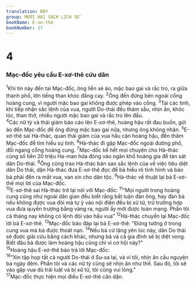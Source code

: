 ```yaml
---
translation: BDY
group: MƯƠI HAI SÁCH LỊCH SỬ
bookName: E-xơ-thê 
bookNumber: 17
---
```


<div class="title"><h1>4</h1><h3>Mạc-đốc yêu cầu E-xơ-thê cứu dân</h3></div>
<span class="verse et_4_1"><sup>1</sup>Khi tin này đến tai Mạc-đốc, ông liền xé áo, mặc bao gai và rắc tro, ra giữa thành phố, lớn tiếng than khóc đắng cay. </span>
<span class="verse et_4_2"><sup>2</sup>Ông đến đứng bên ngoài cổng hoàng cung, vì người mặc bao gai không được phép vào cổng. </span>
<span class="verse et_4_3"><sup>3</sup>Tại các tỉnh, khi tiếp nhận sắc lệnh của vua, người Do-thái đều thảm sầu, nhịn ăn, khóc lóc, than thở, nhiều người mặc bao gai và rắc tro lên đầu.<br/></span>
<span class="verse et_4_4"><sup>4</sup>Các nữ tỳ và thái giám báo cáo lên E-xơ-thê, hoàng hậu rất đau buồn, gửi áo đến Mạc-đốc để ông đừng mặc bao gai nữa, nhưng ông không nhận. </span>
<span class="verse et_4_5"><sup>5</sup>E-xơ-thê sai Hà-thác, quan thái giám của vua hầu cận hoàng hậu, đến thăm Mạc-đốc để tìm hiểu sự tình. </span>
<span class="verse et_4_6"><sup>6</sup>Hà-thác đi gặp Mạc-đốc ngoài đường phố, đối ngang cổng hoàng cung. </span>
<span class="verse et_4_7"><sup>7</sup>Mạc-dốc kể hết mọi chuyện cho Hà-thác cùng số tiền 20 triệu Ha-man hứa đóng vào ngân khố hoàng gia để tàn sát dân Do-thái. </span>
<span class="verse et_4_8"><sup>8</sup>Ông cũng trao Hà-thác bản sao sắc lệnh của về việc tiêu diệt dân Do thái, dặn Hà-thác đưa E-xơ-thê đọc để bà hiểu rõ tình hình và báo bà phải đến ra mắt vua, van xin cho dân tộc. </span>
<span class="verse et_4_9"><sup>9</sup>Hà-thác về thuật lại bà E-xơ-thê mọi lời của Mạc-đốc.<br/></span>
<span class="verse et_4_10"><sup>10</sup>E-xơ-thê sai Hà-thác trở lại nói với Mạc-đốc: </span>
<span class="verse et_4_11"><sup>11</sup>“Mọi người trong hoàng cung cũng như ngoài dân gian đều biết rằng bất luận đàn ông, hay đàn bà nếu không được vua đòi mà tự ý vào nội điện đều bị xử tử, trừ trường hợp vua đưa quyền trượng bằng vàng ra, người ấy mới được toàn mạng. Phần tôi cả tháng nay không có lệnh đòi vào hầu vua&#34; </span>
<span class="verse et_4_12"><sup>12</sup>Hà-thác chuyển lại Mạc-đốc lời bà E-xơ-thê. </span>
<span class="verse et_4_13"><sup>13</sup>Mạc-đốc bảo đáp lại bà E-xơ-thê: &#34;Đừng tưởng ở trong cung vua mà bà được thoát nạn. </span>
<span class="verse et_4_14"><sup>14</sup>Nếu bà cứ lặng yên lúc này, dân Do thái sẽ được giải cứu bằng cách khác, nhưng bà và cả gia đình sẽ bị diệt vong. Biết đâu bà được làm hoàng hậu cũng chỉ vì cơ hội này?&#34;<br/></span>
<span class="verse et_4_15"><sup>15</sup>Hoàng hậu E-xơ-thê bảo trả lời Mạc-đốc:<br/></span>
<span class="verse et_4_16"><sup>16</sup>“Xin tập họp tất cả người Do-thái ở Su-sa lại, và vì tôi, nhịn ăn cầu nguyện ba ngày đêm. Phần tôi và các nữ tỳ cũng sẽ nhịn ăn như thế. Sau đó, tôi sẽ vào gặp vua dù trái luật và bị xử tử, tôi cũng vui lòng.&#34;<br/></span>
<span class="verse et_4_17"><sup>17</sup>Mạc-đốc thực hiện mọi điều E-xơ-thê căn dặn.</span>
